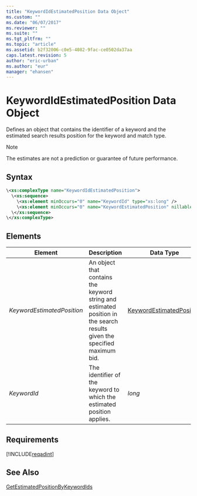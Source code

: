 ```yaml
---
title: "KeywordIdEstimatedPosition Data Object"
ms.custom: ""
ms.date: "06/07/2017"
ms.reviewer: ""
ms.suite: ""
ms.tgt_pltfrm: ""
ms.topic: "article"
ms.assetid: b2f32006-c0e5-4082-9fac-ce0502da37aa
caps.latest.revision: 5
author: "eric-urban"
ms.author: "eur"
manager: "ehansen"
---
```

# KeywordIdEstimatedPosition Data Object
Defines an object that contains the identifier of a keyword and the estimated search results position for the keyword and match type.

> [!NOTE]
> The estimates are not a prediction or guarantee of future performance.

## Syntax

```xml
\<xs:complexType name="KeywordIdEstimatedPosition">
  \<xs:sequence>
    \<xs:element minOccurs="0" name="KeywordId" type="xs:long" />
    \<xs:element minOccurs="0" name="KeywordEstimatedPosition" nillable="true" type="tns:KeywordEstimatedPosition" />
  \</xs:sequence>
\</xs:complexType>
```

## <a name="Elements"></a>Elements

|Element|Description|Data Type|
|-----------|---------------|-------------|
|*KeywordEstimatedPosition*|An object that contains the keyword string and estimated position in the search results given the specified maximum bid.|[KeywordEstimatedPosition](../adinsight-api/keywordestimatedposition-data-object.md)|
|*KeywordId*|The identifier of the keyword to which the estimated position applies.|*long*|

## Requirements
[!INCLUDE[reqadint](../adinsight-api/includes/reqadint.md)]
## See Also
[GetEstimatedPositionByKeywordIds](../adinsight-api/getestimatedpositionbykeywordids-service-operation.md)

